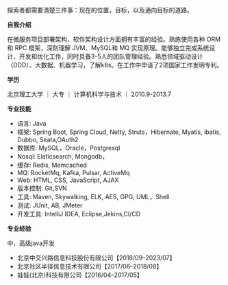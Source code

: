 探索者都需要清楚三件事：现在的位置，目标，以及通向目标的道路。

**自我介绍**

在微服务项目部署架构，软件架构设计方面拥有丰富的经验。熟练使用各种 ORM和 RPC  框架，深刻理解 JVM、MySQL和 MQ  实现原理。能够独立完成系统设计、开发和优化工作，同时具备3-5人的团队管理经验。熟悉领域驱动设计（DDD）、大数据、机器学习，了解k8s。在工作中申请了2项国家工作发明专利。

**学历**

北京理工大学 ｜ 大专 ｜ 计算机科学与技术 ｜ 2010.9-2013.7

**专业技能**
- 语言: Java
- 框架: Spring Boot, Spring Cloud, Netty, Struts，Hibernate, Myatis, ibatis, Dubbo, Seata,OAuth2
- 数据库: MySQL，Oracle，Postgresql
- Nosql: Elaticsearch, Mongodb，
- 缓存: Redis, Memcached
- MQ: RocketMq, Kafka, Pulsar, ActiveMq 
- Web: HTML, CSS, JavaScript, AJAX
- 版本控制: Git,SVN
- 工具: Maven, Skywalking, ELK, AES, GPG, UML，Shell
- 测试: JUnit, AB, JMeter
- 开发工具: IntelliJ IDEA, Eclipse,Jekins,CI/CD 

**专业经验**

中，高级java开发
- 北京中交兴路信息科技股份有限公司【2018/09–2023/07】
- 北京社区半径信息技术有限公司【2017/06–2018/08】
- 娃娃(北京)科技有限公司【2016/04–2017/05】

